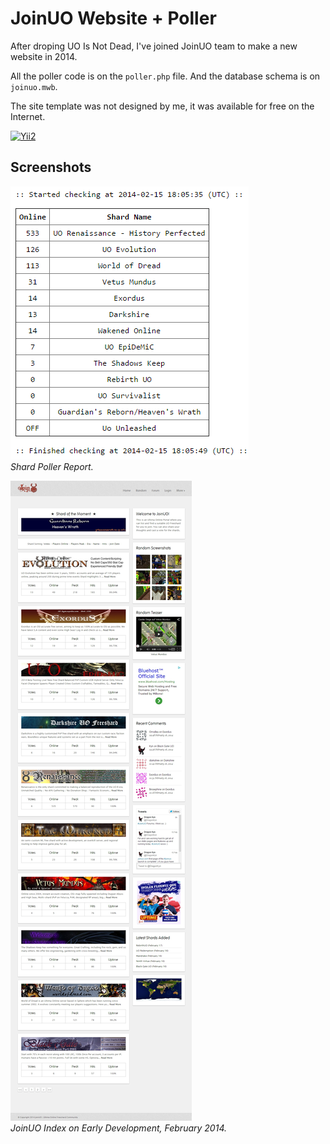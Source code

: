 # JoinUO Website + Poller

After droping UO Is Not Dead, I've joined JoinUO team to make a new website in 2014.

All the poller code is on the `poller.php` file. And the database schema is on `joinuo.mwb`.

The site template was not designed by me, it was available for free on the Internet.

[![Yii2](https://img.shields.io/badge/Powered_by-Yii_Framework-green.svg?style=flat)](http://www.yiiframework.com/)

## Screenshots

![Shard Poller Report](images/screenshots/shard_poller_report.png)  
_Shard Poller Report._

![JoinUO Index on Early Development](images/screenshots/joinuo_index_on_early_development.jpg)  
_JoinUO Index on Early Development, February 2014._
